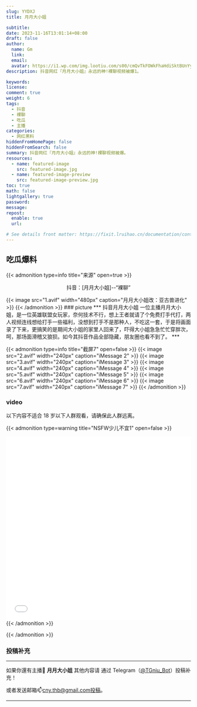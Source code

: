 ```yaml
---
slug: YYDXJ
title: 月月大小姐

subtitle:
date: 2023-11-16T13:01:14+08:00
draft: false  
author:
  name: Gm
  link: 
  email: 
  avatar: https://i1.wp.com/img.lootiu.com/s00/cmQvTkFOWkFhaHdiSktBUnYyTmFvbTczTWp6bGU5TUl4SWxYczFCMFdDQT0-d.jpg
description: 抖音网红『月月大小姐』永远的神!裸聊视频被爆1。

keywords:
license:
comment: true
weight: 6
tags:
  - 抖音
  - 裸聊
  - 吃瓜
  - 主播
categories:
  - 网红黑料
hiddenFromHomePage: false
hiddenFromSearch: false
summary: 抖音网红『月月大小姐』永远的神!裸聊视频被爆。
resources:
  - name: featured-image
    src: featured-image.jpg
  - name: featured-image-preview
    src: featured-image-preview.jpg
toc: true
math: false
lightgallery: true
password:
message:
repost:
  enable: true
  url:

# See details front matter: https://fixit.lruihao.cn/documentation/content-management/introduction/#front-matter
---
```

<!--more-->


## 吃瓜爆料

{{< admonition type=info title="来源" open=true >}}

<p align="center">抖音：[月月大小姐]--“裸聊” </p>
{{< image src="1.avif" width="480px" caption="月月大小姐改：亚古兽进化" >}}
{{< /admonition >}}
### picture
***
抖音月月大小姐
一位主播月月大小姐，是一位英雄联盟女玩家，奈何技术不行，想上王者就请了个免费打手代打，两人视频连线想给打手一些福利，没想到打手不是那种人，不吃这一套，于是将画面录了下来，更搞笑的是期间大小姐的家里人回来了，吓得大小姐急急忙忙穿胖次，呵，那场面滑稽又狼狈。如今其抖音作品全部隐藏，朋友圈也看不到了。
***

{{< admonition type=info title="截屏7" open=false >}}
{{< image src="2.avif" width="240px" caption="iMessage 2" >}}
{{< image src="3.avif" width="240px" caption="iMessage 3" >}}
{{< image src="4.avif" width="240px" caption="iMessage 4" >}}
{{< image src="5.avif" width="240px" caption="iMessage 5" >}}
{{< image src="6.avif" width="240px" caption="iMessage 6" >}}
{{< image src="7.avif" width="240px" caption="iMessage 7" >}}
{{< /admonition >}}

### video
以下内容不适合 18 岁以下人群观看，请确保此人群远离。

{{< admonition type=warning title="NSFW少儿不宜1" open=false >}}

<iframe
 height=500 width=100%
 src="1.AV1"
 frameborder=0 allowfullscreen>
</iframe>
{{< /admonition >}}

{{< /admonition >}}


### 投稿补充
***
如果你還有主播🧐 **月月大小姐** 其他内容请
通过 Telegram（[@TGniu_Bot](https://t.me/TGniu_Bot)）投稿补充！


或者发送邮箱📫cny.thb@gmail.com投稿。 

***
